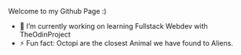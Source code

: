 Welcome to my Github Page :)

- 🔭 I’m currently working on learning Fullstack Webdev with TheOdinProject
- ⚡ Fun fact: Octopi are the closest Animal we have found to Aliens.
